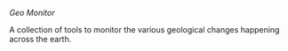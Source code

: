 *Geo Monitor*

A collection of tools to monitor the various geological changes happening across the earth.